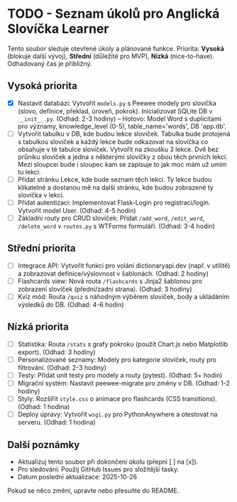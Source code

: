 # TODO - Seznam úkolů pro Anglická Slovíčka Learner

Tento soubor sleduje otevřené úkoly a plánované funkce. Priorita: **Vysoká** (blokuje další vývoj), **Střední** (důležité pro MVP), **Nízká** (nice-to-have). Odhadovaný čas je přibližný.

## Vysoká priorita
- [x] Nastavit databázi: Vytvořit `models.py` s Peewee modely pro slovíčka (slovo, definice, překlad, úroveň, pokrok). Inicializovat SQLite DB v `__init__.py`. (Odhad: 2-3 hodiny) – Hotovo: Model Word s duplicitami pro významy, knowledge_level (0-5), table_name='words', DB 'app.db'.
- [ ] Vytvořit tabulku v DB, kde budou lekce slovíček. Tabulka bude protojená s tabulkou slovíček a každý lekce bude odkazovat na slovíčka co obsahuje v té tabulce slovíček. Vytvořit na zkoušku 3 lekce. Dvě bez průniku slovíček a jedna s některými slovíčky z obou těch prvních lekcí. Mezi sloupcei bude i sloupec kam se zapisuje to jak moc mám už umím tu lekci.
- [ ] Přidat stránku Lekce, kde bude seznam těch lekcí. Ty lekce budou klikatelné a dostanou mě na další stránku, kde budou zobrazené ty slovíčka v lekci.
- [ ] Přidat autentizaci: Implementovat Flask-Login pro registraci/login. Vytvořit model User. (Odhad: 4-5 hodin)
- [ ] Základní routy pro CRUD slovíček: Přidat `/add_word`, `/edit_word`, `/delete_word` v `routes.py` s WTForms formuláři. (Odhad: 3-4 hodin)

## Střední priorita
- [ ] Integrace API: Vytvořit funkci pro volání dictionaryapi.dev (např. v utilitě) a zobrazovat definice/výslovnost v šablonách. (Odhad: 2 hodiny)
- [ ] Flashcards view: Nová routa `/flashcards` s Jinja2 šablonou pro zobrazení slovíček (přední/zadní strana). (Odhad: 3 hodiny)
- [ ] Kvíz mód: Routa `/quiz` s náhodným výběrem slovíček, body a ukládáním výsledků do DB. (Odhad: 4-6 hodin)

## Nízká priorita
- [ ] Statistika: Routa `/stats` s grafy pokroku (použít Chart.js nebo Matplotlib export). (Odhad: 3 hodiny)
- [ ] Personalizované seznamy: Modely pro kategorie slovíček, routy pro filtrování. (Odhad: 2-3 hodiny)
- [ ] Testy: Přidat unit testy pro modely a routy (pytest). (Odhad: 5+ hodin)
- [ ] Migrační systém: Nastavit peewee-migrate pro změny v DB. (Odhad: 1-2 hodiny)
- [ ] Styly: Rozšířit `style.css` o animace pro flashcards (CSS transitions). (Odhad: 1 hodina)
- [ ] Deploy úpravy: Vytvořit `wsgi.py` pro PythonAnywhere a otestovat na serveru. (Odhad: 1 hodina)

## Další poznámky
- Aktualizuj tento soubor při dokončení úkolu (přepni [ ] na [x]).
- Pro sledování: Použij GitHub Issues pro složitější tasky.
- Datum poslední aktualizace: 2025-10-26

Pokud se něco změní, upravte nebo přesuňte do README.